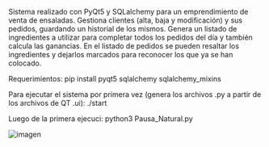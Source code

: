 Sistema realizado con PyQt5 y SQLalchemy para un emprendimiento de venta de ensaladas. Gestiona clientes (alta, baja y modificación) y sus pedidos, guardando un historial de los mismos. Genera un listado de ingredientes a utilizar para completar todos los pedidos del día y también calcula las ganancias. En el listado de pedidos se pueden resaltar los ingredientes y dejarlos marcados para reconocer los que ya se han colocado.

Requerimientos:
pip install pyqt5 sqlalchemy sqlalchemy_mixins

Para ejecutar el sistema por primera vez (genera los archivos .py a partir de los archivos de QT .ui):
./start 

Luego de la primera ejecuci:
python3 Pausa_Natural.py

![imagen](https://user-images.githubusercontent.com/45213530/147037907-8d745945-0779-4494-ae22-654c20ca27dd.png)



